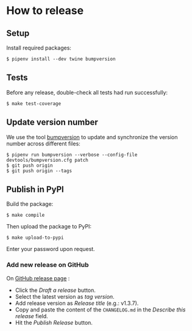 # How to release


## Setup

Install required packages:
```
$ pipenv install --dev twine bumpversion
```


## Tests

Before any release, double-check all tests had run successfully:
```
$ make test-coverage
```


## Update version number

We use the tool [bumpversion](https://github.com/peritus/bumpversion) to update and synchronize the version number
across different files:
```
$ pipenv run bumpversion --verbose --config-file devtools/bumpversion.cfg patch
$ git push origin
$ git push origin --tags
```


## Publish in PyPI

Build the package:
```
$ make compile
```

Then upload the package to PyPI:
```
$ make upload-to-pypi
```

Enter your password upon request.


### Add new release on GitHub

On [GitHub release page](https://github.com/pierrepo/autoclasswrapper/releases) :

- Click the *Draft a release* button.
- Select the latest version as *tag version*.
- Add release version as *Release title* (e.g.: v1.3.7).
- Copy and paste the content of the `CHANGELOG.md` in the *Describe this release* field.
- Hit the *Publish Release* button.

